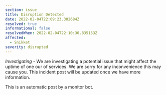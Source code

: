 ```yaml
---
section: issue
title: Disruption Detected
date: 2022-02-04T22:09:23.302684Z
resolved: true
informational: false
resolvedWhen: 2022-02-04T22:10:30.835153Z
affected:
  - Snikket
severity: disrupted
---
```

*Investigating* - We are investigating a potential issue that might affect the uptime of one our of services. We are sorry for any inconvenience this may cause you. This incident post will be updated once we have more information.

This is an automatic post by a monitor bot.
        